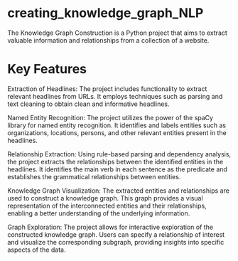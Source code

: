 # creating_knowledge_graph_NLP
The Knowledge Graph Construction is a Python project that aims to extract valuable information and relationships from a collection of a website.
# Key Features
Extraction of Headlines: The project includes functionality to extract relevant headlines from URLs. It employs techniques such as parsing and text cleaning to obtain clean and informative headlines.

Named Entity Recognition: The project utilizes the power of the spaCy library for named entity recognition. It identifies and labels entities such as organizations, locations, persons, and other relevant entities present in the headlines.

Relationship Extraction: Using rule-based parsing and dependency analysis, the project extracts the relationships between the identified entities in the headlines. It identifies the main verb in each sentence as the predicate and establishes the grammatical relationships between entities.

Knowledge Graph Visualization: The extracted entities and relationships are used to construct a knowledge graph. This graph provides a visual representation of the interconnected entities and their relationships, enabling a better understanding of the underlying information.

Graph Exploration: The project allows for interactive exploration of the constructed knowledge graph. Users can specify a relationship of interest and visualize the corresponding subgraph, providing insights into specific aspects of the data.
